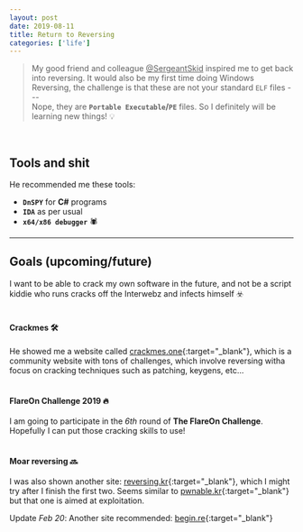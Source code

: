 ```yaml
---
layout: post
date: 2019-08-11
title: Return to Reversing
categories: ['life']
---
```


> My good friend and colleague <u>@SergeantSkid</u> inspired me to get back into reversing. It would also be my first time doing Windows Reversing, the challenge is that these are not your standard `ELF` files ---  
Nope, they are **`Portable Executable`/`PE`** files. So I definitely will be learning new things! :bulb:  

<br/>  

## Tools and shit

He recommended me these tools:  
- **`DnSPY`** for **C#** programs
- **`IDA`** as per usual 
- **`x64/x86 debugger`** :spider:

---


## Goals (upcoming/future)


I want to be able to crack my own software in the future, and not be a script kiddie who runs cracks off the Interwebz and infects himself :biohazard:  
<br/>  

#### Crackmes :hammer_and_wrench:
He showed me a website called [crackmes.one](https://crackmes.one/){:target="_blank"}, which is a community website with tons of challenges, which involve reversing witha focus on cracking techniques such as patching, keygens, etc...   
<br/>   

#### FlareOn Challenge 2019 :fire: 
I am going to participate in the _6th_ round of **The FlareOn Challenge**. Hopefully I can put those cracking skills to use!  
<br/>  


#### Moar reversing :soon: 
I was also shown another site: [reversing.kr](http://reversing.kr/){:target="_blank"}, which I might try after I finish the first two. Seems similar to [pwnable.kr](https://pwnable.kr){:target="_blank"} but that one is aimed at exploitation.

Update _Feb 20_: Another site recommended: [begin.re](https://begin.re/){:target="_blank"}


